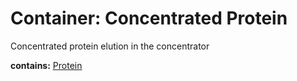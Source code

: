 # Container: Concentrated Protein

Concentrated protein elution in the concentrator

  **contains:** <a href='#' onclick='easy_select("Sample Types", "Protein")'>Protein</a>

